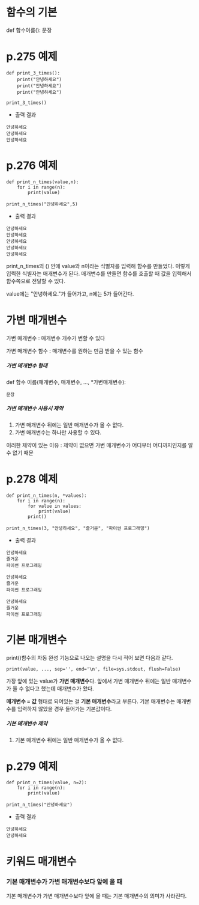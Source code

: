 # 함수의 기본
def 함수이름():
    문장
# p.275 예제
```
def print_3_times():
    print("안녕하세요")
    print("안녕하세요")
    print("안녕하세요")

print_3_times()
```

- 출력 결과
```
안녕하세요
안녕하세요
안녕하세요
```

# p.276 예제
```
def print_n_times(value,n):
    for i in range(n):
        print(value)

print_n_times("안녕하세요",5)
```
- 출력 결과
```
안녕하세요
안녕하세요
안녕하세요
안녕하세요
안녕하세요
```

print_n_times의 () 안에 value와 n이라는 식별자를 입력해 함수를 만들었다. 이렇게 입력한 식별자는 매개변수가 된다. 매개변수를 만들면 함수를 호출할 때 값을 입력해서 함수쪽으로 전달할 수 있다. 

value에는 "안녕하세요."가 들어가고, n에는 5가 들어간다. 

# 가변 매개변수
가변 매개변수 : 매개변수 개수가 변할 수 있다

가변 매개변수 함수 : 매개변수를 원하는 만큼 받을 수 있는 함수

##### 가변 매개변수 형태

def 함수 이름(매개변수, 매개변수, ..., *가변매개변수):

    문장

##### 가변 매개변수 사용시 제약
1. 가변 매개변수 뒤에는 일반 매개변수가 올 수 없다.
2. 가변 매개변수는 하나만 사용할 수 있다.

이러한 제약이 있는 이유 : 제약이 없으면 가변 매개변수가 어디부터 어디까지인지를 알 수 없기 때문

# p.278 예제
```
def print_n_times(n, *values):
    for i in range(n):
        for value in values:
            print(value)
        print()

print_n_times(3, "안녕하세요", "즐거운", "파이썬 프로그래밍")
```

- 출력 결과
```
안녕하세요
즐거운
파이썬 프로그래밍

안녕하세요
즐거운
파이썬 프로그래밍

안녕하세요
즐거운
파이썬 프로그래밍
```

# 기본 매개변수
print()함수의 자동 완성 기능으로 나오는 설명을 다시 적어 보면 다음과 같다. 

```
print(value, ..., sep='', end='\n', file=sys.stdout, flush=False)
```
가장 앞에 있는 value가 **가변 매개변수**다. 앞에서 가변 매개변수 뒤에는 일반 매개변수가 올 수 없다고 했는데 매개변수가 왔다.

**매개변수 = 값** 형태로 되어있는 걸 **기본 매개변수**라고 부른다. 기본 매개변수는 매개변수를 입력하지 않았을 경우 들어가는 기본값이다. 

##### 기본 매개변수 제약
1. 기본 매개변수 뒤에는 일반 매개변수가 올 수 없다.

# p.279 예제
```
def print_n_times(value, n=2):
    for i in range(n):
        print(value)

print_n_times("안녕하세요")
```
- 출력 결과
```
안녕하세요
안녕하세요
```

# 키워드 매개변수
### 기본 매개변수가 가변 매개변수보다 앞에 올 때
기본 매개변수가 가변 매개변수보다 앞에 올 때는 기본 매개변수의 의미가 사라진다. 



